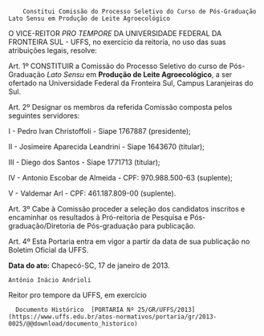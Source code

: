         Constitui Comissão do Processo Seletivo do Curso de Pós-Graduação Lato Sensu em Produção de Leite Agroecológico  

O VICE-REITOR *PRO TEMPORE* DA UNIVERSIDADE FEDERAL DA FRONTEIRA SUL - UFFS, no exercício da reitoria, no uso das suas atribuições legais, resolve:

 Art. 1º CONSTITUIR a Comissão do Processo Seletivo do curso de Pós-Graduação *Lato Sensu* em **Produção de Leite Agroecológico**, a ser ofertado na Universidade Federal da Fronteira Sul, Campus Laranjeiras do Sul.

 Art. 2º Designar os membros da referida Comissão composta pelos seguintes servidores:

 I - Pedro Ivan Christoffoli - Siape 1767887 (presidente);

 II - Josimeire Aparecida Leandrini - Siape 1643670 (titular);

 III - Diego dos Santos - Siape 1771713 (titular);

 IV - Antonio Escobar de Almeida - CPF: 970.988.500-63 (suplente);

 V - Valdemar Arl - CPF: 461.187.809-00 (suplente).

 Art. 3º Cabe à Comissão proceder a seleção dos candidatos inscritos e encaminhar os resultados à Pró-reitoria de Pesquisa e Pós-graduação/Diretoria de Pós-graduação para publicação.

 Art. 4º Esta Portaria entra em vigor a partir da data de sua publicação no Boletim Oficial da UFFS.

  

   **Data do ato:** Chapecó-SC, 17 de janeiro de 2013.   
 

    Antônio Inácio Andrioli   
 Reitor pro tempore da UFFS, em exercício 

      Documento Histórico  [PORTARIA Nº 25/GR/UFFS/2013](https://www.uffs.edu.br/atos-normativos/portaria/gr/2013-0025/@@download/documento_historico)     
      